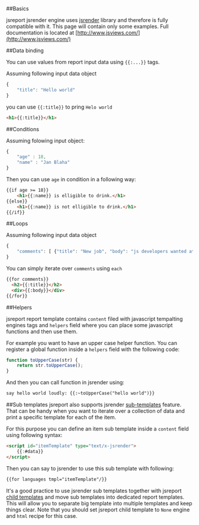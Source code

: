 

##Basics

jsreport jsrender engine uses [jsrender](http://www.jsviews.com/) library and therefore is fully compatible with it. This page will contain only some examples. Full documentation is located at [http://www.jsviews.com/](http://www.jsviews.com/)

##Data binding

You can use values from report input data using `{{:...}}` tags.

Assuming following input data object
```js
{
    "title": "Hello world"
}
```

you can use `{{:title}}` to pring `Helo world`
```html
<h1>{{:title}}</h1>
```
##Conditions

Assuming folowing input object:
```js
{
    "age" : 18,
    "name" : "Jan Blaha"
}
```

Then you can use `age` in condition in a following way:
```html
{{if age >= 18}}
    <h1>{{:name}} is elligible to drink.</h1>
{{else}}
    <h1>{{:name}} is not elligible to drink.</h1>
{{/if}}
```

##Loops

Assuming following input data object
```js
{
    "comments": [ {"title": "New job", "body": "js developers wanted at... " }]
}
```

You can simply iterate over `comments` using `each`
```html
{{for comments}}
  <h2>{{:title}}</h2>
  <div>{{:body}}</div>
{{/for}}
```

##Helpers

jsreport report template contains `content` filed with javascript tempalting engines tags and `helpers` field where you can place some javascript functions and then use them.

For example you want to have an upper case helper function. You can register a global function inside a `helpers` field with the following code:

```javascript
function toUpperCase(str) {
    return str.toUpperCase();
}
```

And then you can call function in jsrender using:
```html
say hello world loudly: {{:~toUpperCase("hello world")}}
```

##Sub templates
jsreport also supports jsrender [sub-templates](http://www.jsviews.com/#samples/jsr/composition/sub-templates) feature. That can be handy when you want to iterate over a collection of data and print a specific template for each of the item.

For this purpose you can define an item sub template inside a `content` field using following syntax:

```html
<script id="itemTemplate" type="text/x-jsrender">
    {{:#data}}
</script>
```

Then you can say to jsrender to use this sub template with following:
```html
{{for languages tmpl="itemTemplate"/}}
```

It's a good practice to use jsrender sub templates together with jsreport [child templates](https://jsreport.net/learn/child-templates) and move sub templates into dedicated report templates. This will allow you to separate big template into multiple templates and keep things clear. Note that you should set jsreport child template to `None` engine and `html` recipe for this case.



